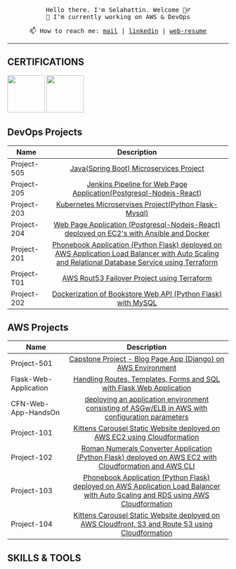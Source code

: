 <p align=center>
<samp>Hello there. I'm Selahattin. Welcome 🦸‍♂️ </a> <br> 🔭 I’m currently working on AWS & DevOps<br></samp>
<!-- <img src="https://github.com/Slhttnunlu/Slhttnunlu/blob/main/giphy.gif" width="350" /> -->
</p>

<p align=center><samp>📫 How to reach me: <a href="selahattinunlu@hotmail.com">mail</a> | <a href="https://www.linkedin.com/in/selahattin-unlu/" target="_blank">linkedin</a> | <a href="http://slhttnunlu.net/" target="_blank">web-resume</a></samp></p>

<hr>

## CERTIFICATIONS
<a href='https://www.credly.com/badges/9454c1fe-6110-4cc6-ad0b-fc7399320405'><img src='https://images.credly.com/size/340x340/images/0e284c3f-5164-4b21-8660-0d84737941bc/image.png' width='85' heigh='85'></a>
<a href='https://www.credly.com/badges/449115e8-7396-476a-8c14-098cf1e8027c'><img src='https://images.credly.com/size/340x340/images/f88d800c-5261-45c6-9515-0458e31c3e16/ckad_from_cncfsite.png' width='85' heigh='85'></a>

## DevOps Projects

|  Name                  |                                                    Description                                                                       |
| ----------------------- | :---------------------------------------------------------------------------------------------------------------------------------------: |
|Project-505             |[Java(Spring Boot) Microservices Project](https://github.com/Slhttnunlu/petclinic-microservices1)|
|Project-205             |[Jenkins Pipeline for Web Page Application(Postgresql-Nodejs-React)](https://github.com/Slhttnunlu/cw-todo-app)|
|Project-203             |[Kubernetes Microservises Project(Python Flask-Mysql)](https://github.com/Slhttnunlu/k8s-projects-with-two-microservises)|
|Project-204             |[Web Page Application (Postgresql-Nodejs-React) deployed on EC2's with Ansible and Docker](https://github.com/Slhttnunlu/ansible-project-react-nodejs-postgre)|
|Project-201             |[Phonebook Application (Python Flask) deployed on AWS Application Load Balancer with Auto Scaling and Relational Database Service using Terraform](https://github.com/Slhttnunlu/phonebook-app-with-terraform)|
|Project-T01             |[AWS Rout53 Failover Project using Terraform](https://github.com/Slhttnunlu/aws-failover-routing-with-terraform)|
|Project-202             |[Dockerization of Bookstore Web API (Python Flask) with MySQL](https://github.com/Slhttnunlu/bookstore-api-in-docker)|


## AWS Projects

| Name                  |                                                                                              Description                                                                                              |
| --------------------- | :---------------------------------------------------------------------------------------------------------------------------------------------------------------------------------------------------: |
| Project-501           |                 [Capstone Project - Blog Page App (Django) on AWS Environment](https://github.com/Slhttnunlu/aws-django-app)                 |
| Flask-Web-Application |                                     [Handling Routes, Templates, Forms and SQL with Flask Web Application](http)                                      |
| CFN-Web-App-HandsOn   |                            [deploying an application environment consisting of ASGw/ELB in AWS with configuration parameters](http)                             |
| Project-101           |                      [Kittens Carousel Static Website deployed on AWS EC2 using Cloudformation](http)                       |
| Project-102           |            [Roman Numerals Converter Application (Python Flask) deployed on AWS EC2 with Cloudformation and AWS CLI](http)             |
| Project-103           | [Phonebook Application (Python Flask) deployed on AWS Application Load Balancer with Auto Scaling and RDS using AWS Cloudformation](http) |
| Project-104           |           [Kittens Carousel Static Website deployed on AWS Cloudfront, S3 and Route 53 using Cloudformation](http)            |



## SKILLS & TOOLS
